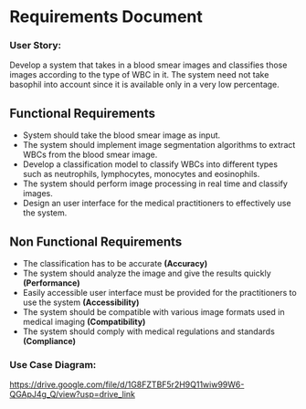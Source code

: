 # Requirements Document
### User Story:
Develop a system that takes in a blood smear images and classifies those images according to the type of WBC in it. The system need not take basophil into account since it is available only in a very low percentage.
## Functional Requirements
- System should take the blood smear image as input.
- The system should implement image segmentation algorithms to extract WBCs from the blood smear image.
- Develop a classification model to classify WBCs into different types such as neutrophils, lymphocytes, monocytes and eosinophils.
- The system should perform image processing in real time and classify images.
- Design an user interface for the medical practitioners to effectively use the system.
## Non Functional Requirements
- The classification has to be accurate **(Accuracy)**
- The system should analyze the image and give the results quickly **(Performance)**
- Easily accessible user interface must be provided for the practitioners to use the system **(Accessibility)**
- The system should be compatible with various image formats used in medical imaging **(Compatibility)**
- The system should comply with medical regulations and standards **(Compliance)**
### Use Case Diagram:
https://drive.google.com/file/d/1G8FZTBF5r2H9Q11wiw99W6-QGApJ4g_Q/view?usp=drive_link